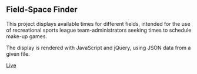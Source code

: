## Field-Space Finder

This project displays available times for different fields, intended for the use of recreational sports league team-administrators seeking times to schedule make-up games.

The display is rendered with JavaScript and jQuery, using JSON data from a given file.

[Live](http://www.ariweitzman.com/Field-Space/)
